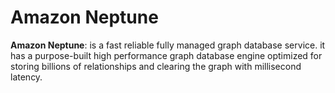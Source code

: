 # Amazon Neptune
**Amazon Neptune**: is a fast reliable fully managed graph database service. it has a purpose-built high performance graph database engine optimized for storing billions of relationships and clearing the graph with millisecond latency. 